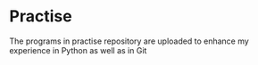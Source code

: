 # Practise
The programs in practise repository are uploaded to enhance my experience in Python as well as in Git
